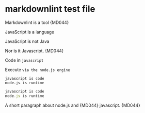 # markdownlint test file

Markdownlint is a tool {MD044}

JavaScript is a language

JavaScript is not Java

Nor is it Javascript. {MD044}

Code in `javascript`

Execute `via the node.js engine`

    javascript is code
    node.js is runtime

```js
javascript is code
node.js is runtime
```

A short paragraph
about node.js and {MD044}
javascript. {MD044}
